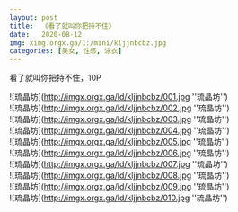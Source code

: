```yaml
---
layout: post
title:  《看了就叫你把持不住》
date:   2020-08-12
img: ximg.orgx.ga/1:/mini/kljjnbcbz.jpg
categories: [美女, 性感, 泳衣]
---
```


看了就叫你把持不住，10P

![琉晶坊](http://imgx.orgx.ga/ld/kljjnbcbz/001.jpg ''琉晶坊'') <br>
![琉晶坊](http://imgx.orgx.ga/ld/kljjnbcbz/002.jpg ''琉晶坊'') <br>
![琉晶坊](http://imgx.orgx.ga/ld/kljjnbcbz/003.jpg ''琉晶坊'') <br>
![琉晶坊](http://imgx.orgx.ga/ld/kljjnbcbz/004.jpg ''琉晶坊'') <br>
![琉晶坊](http://imgx.orgx.ga/ld/kljjnbcbz/005.jpg ''琉晶坊'') <br>
![琉晶坊](http://imgx.orgx.ga/ld/kljjnbcbz/006.jpg ''琉晶坊'') <br>
![琉晶坊](http://imgx.orgx.ga/ld/kljjnbcbz/007.jpg ''琉晶坊'') <br>
![琉晶坊](http://imgx.orgx.ga/ld/kljjnbcbz/008.jpg ''琉晶坊'') <br>
![琉晶坊](http://imgx.orgx.ga/ld/kljjnbcbz/009.jpg ''琉晶坊'') <br>
![琉晶坊](http://imgx.orgx.ga/ld/kljjnbcbz/010.jpg ''琉晶坊'') <br>
